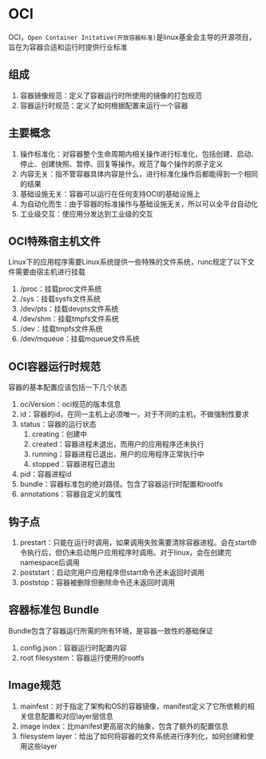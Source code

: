 # OCI
OCI，`Open Container Initative(开放容器标准)`是linux基金会主导的开源项目，旨在为容器合适和运行时提供行业标准

## 组成
1. 容器镜像规范：定义了容器运行时所使用的镜像的打包规范
2. 容器运行时规范：定义了如何根据配置来运行一个容器

## 主要概念
1. 操作标准化：对容器整个生命周期内相关操作进行标准化，包括创建、启动、停止、创建快照、暂停、回复等操作。规范了每个操作的原子定义
2. 内容无关：指不管容器具体内容是什么，进行标准化操作后都能得到一个相同的结果
3. 基础设施无关：容器可以运行在任何支持OCI的基础设施上
4. 为自动化而生：由于容器的标准操作与基础设施无关，所以可以全平台自动化
5. 工业级交互：使应用分发达到工业级的交互

## OCI特殊宿主机文件
Linux下的应用程序需要Linux系统提供一些特殊的文件系统，runc规定了以下文件需要由宿主机进行挂载
1. /proc：挂载proc文件系统
2. /sys：挂载sysfs文件系统
3. /dev/pts：挂载devpts文件系统
4. /dev/shm：挂载tmpfs文件系统
5. /dev：挂载tmpfs文件系统
6. /dev/mqueue：挂载mqueue文件系统

## OCI容器运行时规范
容器的基本配置应该包括一下几个状态
1. ociVersion：oci规范的版本信息
2. id：容器的id，在同一主机上必须唯一，对于不同的主机，不做强制性要求
3. status：容器的运行状态
   1. creating：创建中
   2. created：容器进程未退出，而用户的应用程序还未执行
   3. running：容器进程已退出，用户的应用程序正常执行中
   4. stopped：容器进程已退出
4. pid：容器进程id
5. bundle：容器标准包的绝对路径。包含了容器运行时配置和rootfs
6. annotations：容器自定义的属性

## 钩子点
1. prestart：只能在运行时调用，如果调用失败需要清除容器进程。会在start命令执行后，但仍未启动用户应用程序时调用。对于linux，会在创建完namespace后调用
2. poststart：启动完用户应用程序但start命令还未返回时调用
3. poststop：容器被删除但删除命令还未返回时调用

## 容器标准包 Bundle
Bundle包含了容器运行所需的所有环境，是容器一致性的基础保证
1. config.json：容器运行时配置内容
2. root filesystem：容器运行使用的rootfs

## Image规范
1. mainfest：对于指定了架构和OS的容器镜像，manifest定义了它所依赖的相关信息配置和对应layer层信息
2. image index：比manifest更高层次的抽象，包含了额外的配置信息
3. filesystem layer：给出了如何将容器的文件系统进行序列化，如何创建和使用这些layer